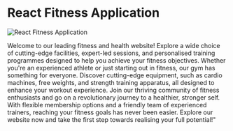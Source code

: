 # React Fitness Application

![React Fitness Application](https://i.ibb.co/Yt9spGc/image.png)

Welcome to our leading fitness and health website! Explore a wide choice of cutting-edge facilities, expert-led sessions, and personalised training programmes designed to help you achieve your fitness objectives. Whether you're an experienced athlete or just starting out in fitness, our gym has something for everyone. Discover cutting-edge equipment, such as cardio machines, free weights, and strength training apparatus, all designed to enhance your workout experience. Join our thriving community of fitness enthusiasts and go on a revolutionary journey to a healthier, stronger self. With flexible membership options and a friendly team of experienced trainers, reaching your fitness goals has never been easier. Explore our website now and take the first step towards realising your full potential!"
